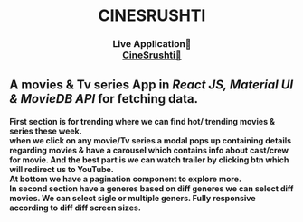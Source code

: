 <h1 align="center">CINESRUSHTI</h1>

<h3 align="center">
Live Application🚀
<br>
<a href="https://SrushtirajBhosale.github.io/cinesrushtihub">CineSrushti🚀</a>
</h3>

<h2>
  A movies & Tv series App in <em> React JS, Material UI & MovieDB API </em> for fetching data.
</h2>

<h4>
  First section is for trending where we can find hot/ trending movies & series these week.
  <br>
  when we click on any movie/Tv series a <strong> modal </strong> pops up containing details regarding movies & have a  <strong> carousel </strong> which contains info about cast/crew for movie.
  And the best part is we can watch trailer by clicking btn which will redirect us to YouTube.
  <br>
  At bottom we have a <strong> pagination </strong> component to explore more.
  <br>
  In second section have a <strong> generes </strong> based on diff generes we can select diff movies. We can select sigle or multiple geners.
  Fully responsive according to diff diff screen sizes.
</h4>


